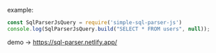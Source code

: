 example:  
```js
const SqlParserJsQuery = require('simple-sql-parser-js')
console.log(SqlParserJsQuery.build("SELECT * FROM users", null));
``` 
  
demo -> https://sql-parser.netlify.app/